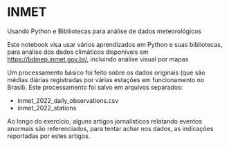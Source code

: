 # INMET
Usando Python e Bibliiotecas para análise de dados meteorológicos

Este notebook visa usar vários aprendizados em Python e suas bibliotecas, para análise dos dados climáticos disponíveis em https://bdmep.inmet.gov.br/, incluindo análise visual por mapas

Um processamento básico foi feito sobre os dados originais (que são médias diárias registradas por várias estações em funcionamento no Brasil). Este processamento foi salvo em arquivos separados:

- inmet_2022_daily_observations.csv
- inmet_2022_stations

Ao longo do exercício, alguns artigos jornalísticos relatando eventos anormais são referenciados, para tentar achar nos dados, as indicações reportadas por estes artigos.
